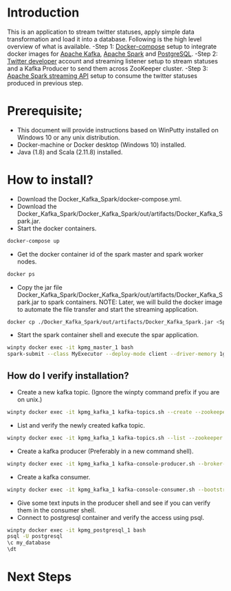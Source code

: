 
# Introduction

This is an application to stream twitter statuses, apply simple data transformation and load it into a database. Following is the high level overview of what is available.
-Step 1: [Docker-compose](https://docs.docker.com/compose/) setup to integrate docker images for [Apache Kafka](https://hub.docker.com/r/bitnami/kafka), [Apache Spark](https://github.com/gettyimages/docker-spark) and [PostgreSQL](https://hub.docker.com/r/bitnami/postgresql).
-Step 2: [Twitter developer](https://developer.twitter.com/en.html) account and streaming listener setup to stream statuses and a Kafka Producer to send them across ZooKeeper cluster.
-Step 3: [Apache Spark streaming API](https://spark.apache.org/docs/2.1.0/streaming-kafka-integration.html) setup to consume the twitter statuses produced in previous step.



# Prerequisite;

* This document will provide instructions based on WinPutty installed on Windows 10 or any unix distribution.
* Docker-machine or Docker desktop (Windows 10) installed.
* Java (1.8) and Scala (2.11.8) installed.


# How to install?

* Download the Docker_Kafka_Spark/docker-compose.yml.
* Download the Docker_Kafka_Spark/Docker_Kafka_Spark/out/artifacts/Docker_Kafka_Spark.jar.
* Start the docker containers.
```bash
docker-compose up
```
* Get the docker container id of the spark master and spark worker nodes.
```bash
docker ps
```
* Copy the jar file Docker_Kafka_Spark/Docker_Kafka_Spark/out/artifacts/Docker_Kafka_Spark.jar to spark containers.
NOTE: Later, we will build the docker image to automate the file transfer and start the streaming application.
```bash
docker cp ./Docker_Kafka_Spark/out/artifacts/Docker_Kafka_Spark.jar <Spark container id>:/opt/Docker_Kafka_Spark.jar
```
* Start the spark container shell and execute the spar application.
```bash
winpty docker exec -it kpmg_master_1 bash
spark-submit --class MyExecutor --deploy-mode client --driver-memory 1g --executor-memory 1g --executor-cores 1 /opt/Docker_Kafka_Spark.jar
```

## How do I verify installation?
* Create a new kafka topic. (Ignore the winpty command prefix if you are on unix.)
```bash
winpty docker exec -it kpmg_kafka_1 kafka-topics.sh --create --zookeeper kpmg_zookeeper_1:2181 --replication-factor 1 --partitions 1 --topic mytopic
```
* List and verify the newly created kafka topic.
```bash
winpty docker exec -it kpmg_kafka_1 kafka-topics.sh --list --zookeeper kpmg_zookeeper_1
```
* Create a kafka producer (Preferably in a new command shell).
```bash
winpty docker exec -it kpmg_kafka_1 kafka-console-producer.sh --broker-list kpmg_kafka_1:9092 --topic mytopic
```
* Create a kafka consumer.
```bash
winpty docker exec -it kpmg_kafka_1 kafka-console-consumer.sh --bootstrap-server kpmg_kafka_1:9092 --topic mytopic --from-beginning
```
* Give some text inputs in the producer shell and see if you can verify them in the consumer shell.
* Connect to postgresql container and verify the access using psql.
```bash
winpty docker exec -it kpmg_postgresql_1 bash
psql -U postgresql
\c my_database
\dt
```

#
# Next Steps